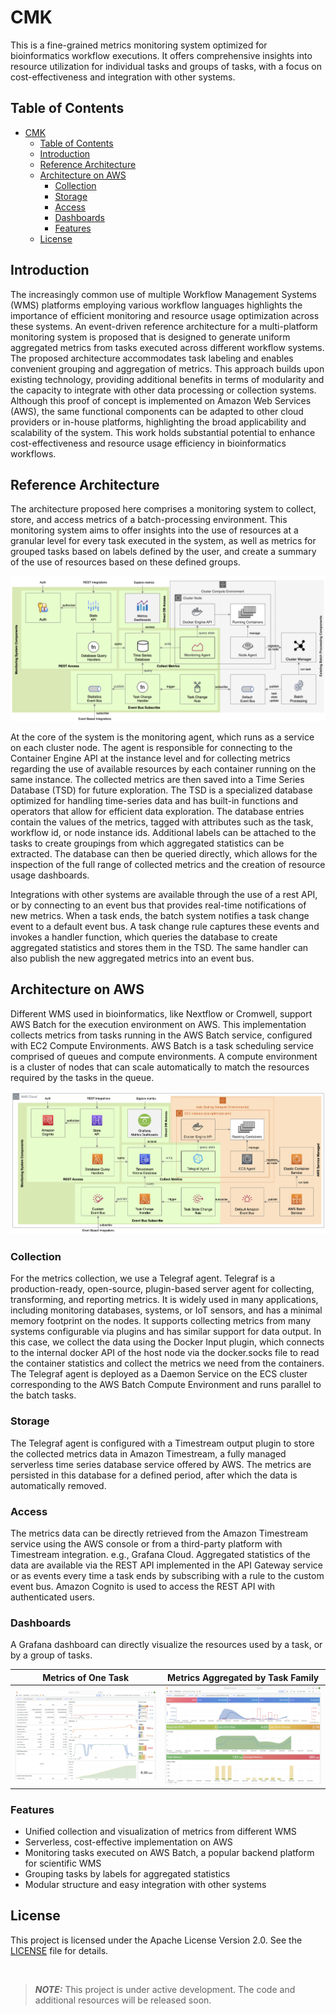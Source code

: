 
# CMK

This is a fine-grained metrics monitoring system optimized for bioinformatics workflow executions. It offers comprehensive insights into resource utilization for individual tasks and groups of tasks, with a focus on cost-effectiveness and integration with other systems.

## Table of Contents

- [CMK](#cmk)
  - [Table of Contents](#table-of-contents)
  - [Introduction](#introduction)
  - [Reference Architecture](#reference-architecture)
  - [Architecture on AWS](#architecture-on-aws)
    - [Collection](#collection)
    - [Storage](#storage)
    - [Access](#access)
    - [Dashboards](#dashboards)
    - [Features](#features)
  - [License](#license)

## Introduction

The increasingly common use of multiple Workflow Management Systems (WMS) platforms employing various workflow languages highlights the importance of efficient monitoring and resource usage optimization across these systems. An event-driven reference architecture for a multi-platform monitoring system is proposed that is designed to generate uniform aggregated metrics from tasks executed across different workflow systems. The proposed architecture accommodates task labeling and enables convenient grouping and aggregation of metrics. This approach builds upon existing technology, providing additional benefits in terms of modularity and the capacity to integrate with other data processing or collection systems. Although this proof of concept is implemented on Amazon Web Services (AWS), the same functional components can be adapted to other cloud providers or in-house platforms, highlighting the broad applicability and scalability of the system. This work holds substantial potential to enhance cost-effectiveness and resource usage efficiency in bioinformatics workflows.

## Reference Architecture

The architecture proposed here comprises a monitoring system to collect, store, and access metrics of a batch-processing environment. This monitoring system aims to offer insights into the use of resources at a granular level for every task executed in the system, as well as metrics for grouped tasks based on labels defined by the user, and create a summary of the use of resources based on these defined groups.

![Reference architecture](img/ma_generic.png)

At the core of the system is the monitoring agent, which runs as a service on each cluster node. The agent is responsible for connecting to the Container Engine API at the instance level and for collecting metrics regarding the use of available resources by each container running on the same instance. The collected metrics are then saved into a Time Series Database (TSD) for future exploration. The TSD is a specialized database optimized for handling time-series data and has built-in functions and operators that allow for efficient data exploration. The database entries contain the values of the metrics, tagged with attributes such as the task, workflow id, or node instance ids. Additional labels can be attached to the tasks to create groupings from which aggregated statistics can be extracted. The database can then be queried directly, which allows for the inspection of the full range of collected metrics and the creation of resource usage dashboards.

Integrations with other systems are available through the use of a rest API, or by connecting to an event bus that provides real-time notifications of new metrics. When a task ends, the batch system notifies a task change event to a default event bus. A task change rule captures these events and invokes a handler function, which queries the database to create aggregated statistics and stores them in the TSD. The same handler can also publish the new aggregated metrics into an event bus.

## Architecture on AWS

Different  WMS used in bioinformatics, like Nextflow or Cromwell, support AWS Batch for the execution environment on AWS. This implementation collects metrics from tasks running in the AWS Batch service, configured with EC2 Compute Environments. AWS Batch is a task scheduling service comprised of queues and compute environments. A compute environment is a cluster of nodes that can scale automatically to match the resources required by the tasks in the queue.

![AWS architecture](img/ma_aws.png)

### Collection

For the metrics collection, we use a Telegraf agent. Telegraf is a production-ready, open-source, plugin-based server agent for collecting, transforming, and reporting metrics. It is widely used in many applications, including monitoring databases, systems, or IoT sensors, and has a minimal memory footprint on the nodes. It supports collecting metrics from many systems configurable via plugins and has similar support for data output. In this case, we collect the data using the Docker Input plugin, which connects to the internal docker API of the host node via the docker.socks file to read the container statistics and collect the metrics we need from the containers. The Telegraf agent is deployed as a Daemon Service on the ECS cluster corresponding to the AWS Batch Compute Environment and runs parallel to the batch tasks.

### Storage

The Telegraf agent is configured with a Timestream output plugin to store the collected metrics data in Amazon Timestream, a fully managed serverless time series database service offered by AWS. The metrics are persisted in this database for a defined period, after which the data is automatically removed. 


### Access
The metrics data can be directly retrieved from the Amazon Timestream service using the AWS console or from a third-party platform with Timestream integration. e.g., Grafana Cloud.
Aggregated statistics of the data are available via the REST API implemented in the API Gateway service or as events every time a task ends by subscribing with a rule to the custom event bus.
Amazon Cognito is used to access the REST API with authenticated users.


### Dashboards
A Grafana dashboard can directly visualize the resources used by a task, or by a group of tasks.

Metrics of One Task             |  Metrics Aggregated by Task Family
:-------------------------:|:-------------------------:
![](img/dashboard_one_task.png)  |  ![](img/dashboard_aggregate_by_family.png)

### Features
- Unified collection and visualization of metrics from different WMS
- Serverless, cost-effective implementation on AWS
- Monitoring tasks executed on AWS Batch, a popular backend platform for scientific WMS
- Grouping tasks by labels for aggregated statistics
- Modular structure and easy integration with other systems

## License

This project is licensed under the Apache License Version 2.0. See the [LICENSE](LICENSE) file for details.


<br>

> **_NOTE:_**  This project is under active development. The code and additional resources will be released soon.
